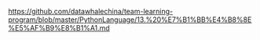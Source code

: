 https://github.com/datawhalechina/team-learning-program/blob/master/PythonLanguage/13.%20%E7%B1%BB%E4%B8%8E%E5%AF%B9%E8%B1%A1.md

